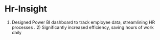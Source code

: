 # Hr-Insight
1) Designed Power BI dashboard to track employee data, streamlining HR processes . 2) Significantly increased efficiency, saving hours of work daily

